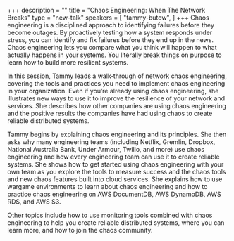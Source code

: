 +++
description = ""
title = "Chaos Engineering: When The Network Breaks"
type = "new-talk"
speakers = [
        "tammy-butow",
]
+++
Chaos engineering is a disciplined approach to identifying failures before they become outages. By proactively testing how a system responds under stress, you can identify and fix failures before they end up in the news. Chaos engineering lets you compare what you think will happen to what actually happens in your systems. You literally break things on purpose to learn how to build more resilient systems.

In this session, Tammy leads a walk‑through of network chaos engineering, covering the tools and practices you need to implement chaos engineering in your organization. Even if you’re already using chaos engineering, she illustrates new ways to use it to improve the resilience of your network and services. She describes how other companies are using chaos engineering and the positive results the companies have had using chaos to create reliable distributed systems.

Tammy begins by explaining chaos engineering and its principles. She then asks why many engineering teams (including Netflix, Gremlin, Dropbox, National Australia Bank, Under Armour, Twilio, and more) use chaos engineering and how every engineering team can use it to create reliable systems. She shows how to get started using chaos engineering with your own team as you explore the tools to measure success and the chaos tools and new chaos features built into cloud services. She explains how to use wargame environments to learn about chaos engineering and how to practice chaos engineering on AWS DocumentDB, AWS DynamoDB, AWS RDS, and AWS S3.

Other topics include how to use monitoring tools combined with chaos engineering to help you create reliable distributed systems, where you can learn more, and how to join the chaos community.